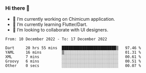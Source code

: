 ### Hi there 👋

<!--
**devcat37/devcat37** is a ✨ _special_ ✨ repository because its `README.md` (this file) appears on your GitHub profile.-->


- 🔭 I’m currently working on Chimicum application.
- 🌱 I’m currently learning Flutter/Dart.
- 👯 I’m looking to collaborate with UI designers.
<!-- - 🤔 I’m looking for help with ... -->

<!--START_SECTION:waka-->

```text
From: 10 December 2022 - To: 17 December 2022

Dart     20 hrs 55 mins  ████████████████████████▒   97.46 %
YAML     16 mins         ▒░░░░░░░░░░░░░░░░░░░░░░░░   01.31 %
XML      7 mins          ░░░░░░░░░░░░░░░░░░░░░░░░░   00.61 %
Groovy   6 mins          ░░░░░░░░░░░░░░░░░░░░░░░░░   00.51 %
Other    0 secs          ░░░░░░░░░░░░░░░░░░░░░░░░░   00.07 %
```

<!--END_SECTION:waka-->
